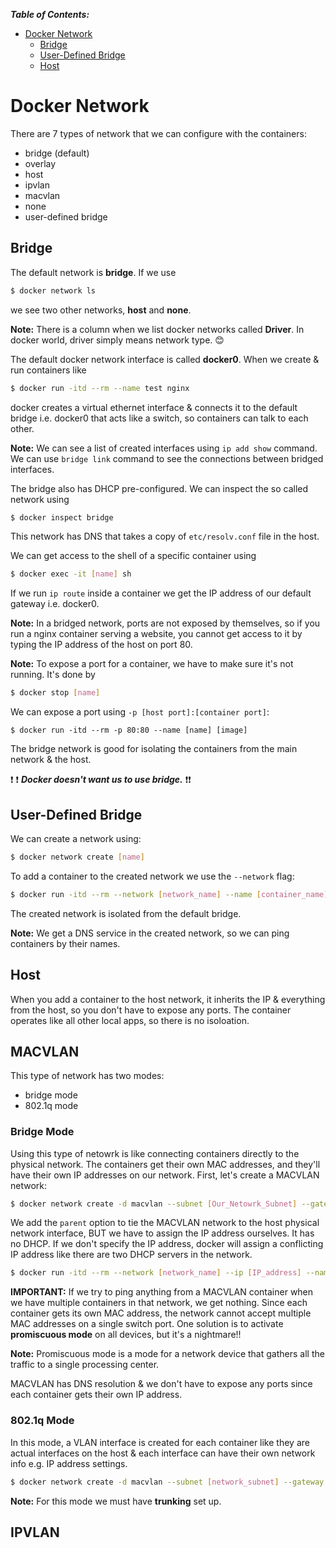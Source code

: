 ***Table of Contents:***

- [Docker Network](#docker-network)
  - [Bridge](#bridge)
  - [User-Defined Bridge](#user-defined-bridge)
  - [Host](#host)


# Docker Network

There are 7 types of network that we can configure with the containers:
- bridge (default)
- overlay
- host
- ipvlan
- macvlan
- none
- user-defined bridge

## Bridge

The default network is **bridge**. If we use 

```bash
$ docker network ls
```

we see two other networks, **host** and **none**.

**Note:** There is a column when we list docker networks called **Driver**. In docker world, driver simply means network type. :blush:

The default docker network interface is called **docker0**. When we create & run containers like

```bash
$ docker run -itd --rm --name test nginx
```

docker creates a virtual ethernet interface & connects it to the default bridge i.e. docker0 that acts like a switch, so containers can talk to each other.

**Note:** We can see a list of created interfaces using `ip add show` command. We can use `bridge link` command to see the connections between bridged interfaces.

The bridge also has DHCP pre-configured. We can inspect the so called network using

```bash
$ docker inspect bridge
```

This network has DNS that takes a copy of `etc/resolv.conf` file in the host.

We can get access to the shell of a specific container using

```bash
$ docker exec -it [name] sh
```

If we run `ip route` inside a container we get the IP address of our default gateway i.e. docker0.

**Note:** In a bridged network, ports are not exposed by themselves, so if you run a nginx container serving a website, you cannot get access to it by typing the IP address of the host on port 80.

**Note:** To expose a port for a container, we have to make sure it's not running. It's done by

```bash
$ docker stop [name]
```

We can expose a port using `-p [host port]:[container port]`:

```
$ docker run -itd --rm -p 80:80 --name [name] [image]
```
The bridge network is good for isolating the containers from the main network & the host.

:exclamation: :exclamation: ***Docker doesn't want us to use bridge.*** :exclamation::exclamation:

## User-Defined Bridge

We can create a network using:

```bash
$ docker network create [name]
```

To add a container to the created network we use the `--network` flag:

```bash
$ docker run -itd --rm --network [network_name] --name [container_name] [image_name]
```

The created network is isolated from the default bridge.

**Note:** We get a DNS service in the created network, so we can ping containers by their names.

## Host

When you add a container to the host network, it inherits the IP & everything from the host, so you don't have to expose any ports. The container operates like all other local apps, so there is no isoloation.

## MACVLAN

This type of network has two modes:
- bridge mode
- 802.1q mode

### Bridge Mode

Using this type of netowrk is like connecting containers directly to the physical network. The containers get their own MAC addresses, and they'll have their own IP addresses on our network. First, let's create a MACVLAN network:

```bash
$ docker network create -d macvlan --subnet [Our_Netowrk_Subnet] --gateway [our_network_gateway] -o parent=[host_network_interface] [network_name]
```

We add the `parent` option to tie the MACVLAN network to the host physical network interface, BUT we have to assign the IP address ourselves. It has no DHCP. If we don't specify the IP address, docker will assign a conflicting IP address like there are two DHCP servers in the network.

```bash
$ docker run -itd --rm --network [network_name] --ip [IP_address] --name [container_name] [image_name]
```

**IMPORTANT:** If we try to ping anything from a MACVLAN container when we have multiple containers in that network, we get nothing. Since each container gets its own MAC address, the network cannot accept multiple MAC addresses on a single switch port. One solution is to activate **promiscuous mode** on all devices, but it's a nightmare!!

**Note:** Promiscuous mode is a mode for a network device that gathers all the traffic to a single processing center.

MACVLAN has DNS resolution & we don't have to expose any ports since each container gets their own IP address.

### 802.1q Mode

In this mode, a VLAN interface is created for each container like they are actual interfaces on the host & each interface can have their own network info e.g. IP address settings.

```bash
$ docker network create -d macvlan --subnet [network_subnet] --gateway [network_gateway] -o parent=[host_interface].[random_num] [network_name]
```

**Note:** For this mode we must have **trunking** set up.

## IPVLAN
